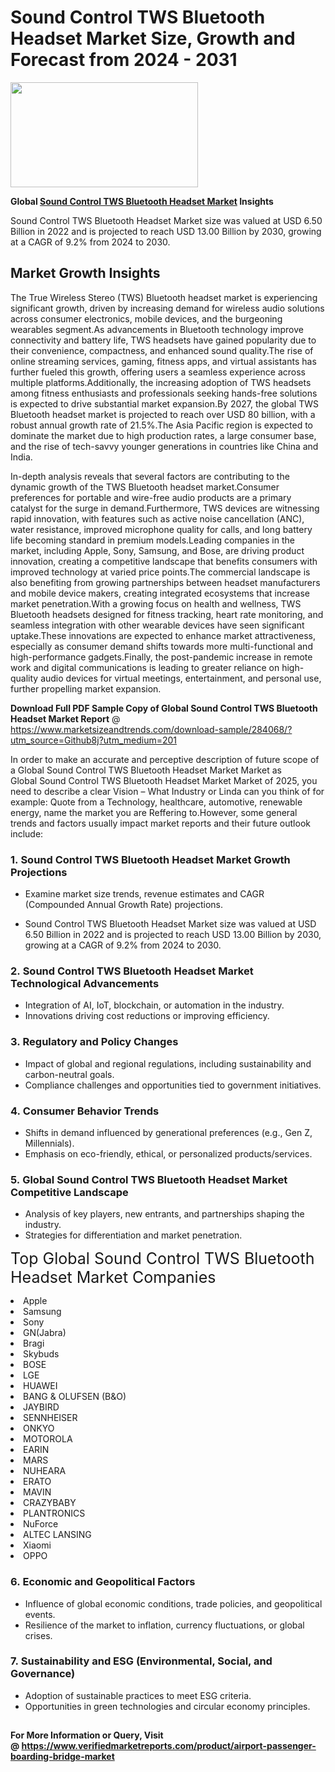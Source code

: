 <H1>Sound Control TWS Bluetooth Headset Market Size, Growth and Forecast from 2024 - 2031</H1><img class="aligncenter size-medium wp-image-584254" src="https://thirdeyenews.in/wp-content/uploads/2024/09/Global-Market-Research-300x168.jpeg" alt="" width="300" height="168" /><p><strong>Global&nbsp;<a href="https://www.marketsizeandtrends.com/download-sample/284068/?utm_source=Github8j?utm_medium=201">Sound Control TWS Bluetooth Headset Market</a> Insights</strong></p><p>Sound Control TWS Bluetooth Headset Market size was valued at USD 6.50 Billion in 2022 and is projected to reach USD 13.00 Billion by 2030, growing at a CAGR of 9.2% from 2024 to 2030.</p><p><h2>Market Growth Insights</h2> <p>The True Wireless Stereo (TWS) Bluetooth headset market is experiencing significant growth, driven by increasing demand for wireless audio solutions across consumer electronics, mobile devices, and the burgeoning wearables segment.As advancements in Bluetooth technology improve connectivity and battery life, TWS headsets have gained popularity due to their convenience, compactness, and enhanced sound quality.The rise of online streaming services, gaming, fitness apps, and virtual assistants has further fueled this growth, offering users a seamless experience across multiple platforms.Additionally, the increasing adoption of TWS headsets among fitness enthusiasts and professionals seeking hands-free solutions is expected to drive substantial market expansion.By 2027, the global TWS Bluetooth headset market is projected to reach over USD 80 billion, with a robust annual growth rate of 21.5%.The Asia Pacific region is expected to dominate the market due to high production rates, a large consumer base, and the rise of tech-savvy younger generations in countries like China and India.</p> <p>In-depth analysis reveals that several factors are contributing to the dynamic growth of the TWS Bluetooth headset market.Consumer preferences for portable and wire-free audio products are a primary catalyst for the surge in demand.Furthermore, TWS devices are witnessing rapid innovation, with features such as active noise cancellation (ANC), water resistance, improved microphone quality for calls, and long battery life becoming standard in premium models.Leading companies in the market, including Apple, Sony, Samsung, and Bose, are driving product innovation, creating a competitive landscape that benefits consumers with improved technology at varied price points.The commercial landscape is also benefiting from growing partnerships between headset manufacturers and mobile device makers, creating integrated ecosystems that increase market penetration.With a growing focus on health and wellness, TWS Bluetooth headsets designed for fitness tracking, heart rate monitoring, and seamless integration with other wearable devices have seen significant uptake.These innovations are expected to enhance market attractiveness, especially as consumer demand shifts towards more multi-functional and high-performance gadgets.Finally, the post-pandemic increase in remote work and digital communications is leading to greater reliance on high-quality audio devices for virtual meetings, entertainment, and personal use, further propelling market expansion.</p> <p><span class=""><strong>Download Full PDF Sample Copy of Global Sound Control TWS Bluetooth Headset Market Report</strong> @ <a href="https://www.marketsizeandtrends.com/download-sample/284068/?utm_source=Github8j?utm_medium=201" target="_blank">https://www.marketsizeandtrends.com/download-sample/284068/?utm_source=Github8j?utm_medium=201</a></span></p><p>In order to make an accurate and perceptive description of future scope of a Global&nbsp;Sound Control TWS Bluetooth Headset Market Market as Global&nbsp;Sound Control TWS Bluetooth Headset Market Market of 2025, you need to describe a clear Vision &ndash; What Industry or Linda can you think of for example: Quote from a Technology, healthcare, automotive, renewable energy, name the market you are Reffering to.However, some general trends and factors usually impact market reports and their future outlook include:</p><h3>1.&nbsp;<strong>Sound Control TWS Bluetooth Headset Market Growth Projections</strong></h3><ul><li>Examine market size trends, revenue estimates and CAGR (Compounded Annual Growth Rate) projections.</li><li><p>Sound Control TWS Bluetooth Headset Market size was valued at USD 6.50 Billion in 2022 and is projected to reach USD 13.00 Billion by 2030, growing at a CAGR of 9.2% from 2024 to 2030.</p></li></ul><h3>2.&nbsp;<strong>Sound Control TWS Bluetooth Headset Market Technological Advancements</strong></h3><ul><li>Integration of AI, IoT, blockchain, or automation in the industry.</li><li>Innovations driving cost reductions or improving efficiency.</li></ul><h3>3.&nbsp;<strong>Regulatory and Policy Changes</strong></h3><ul><li>Impact of global and regional regulations, including sustainability and carbon-neutral goals.</li><li>Compliance challenges and opportunities tied to government initiatives.</li></ul><h3>4.&nbsp;<strong>Consumer Behavior Trends</strong></h3><ul><li>Shifts in demand influenced by generational preferences (e.g., Gen Z, Millennials).</li><li>Emphasis on eco-friendly, ethical, or personalized products/services.</li></ul><h3>5.&nbsp;<strong>Global Sound Control TWS Bluetooth Headset Market Competitive Landscape</strong></h3><ul><li>Analysis of key players, new entrants, and partnerships shaping the industry.</li><li>Strategies for differentiation and market penetration.</li></ul><p data-pm-slice="1 1 []"><span style="color: inherit; font-family: inherit; font-size: 25px;">Top Global Sound Control TWS Bluetooth Headset Market Companies</span></p><div class="" data-test-id=""><p><li>Apple</li><li> Samsung</li><li> Sony</li><li> GN(Jabra)</li><li> Bragi</li><li> Skybuds</li><li> BOSE</li><li> LGE</li><li> HUAWEI</li><li> BANG & OLUFSEN (B&O)</li><li> JAYBIRD</li><li> SENNHEISER</li><li> ONKYO</li><li> MOTOROLA</li><li> EARIN</li><li> MARS</li><li> NUHEARA</li><li> ERATO</li><li> MAVIN</li><li> CRAZYBABY</li><li> PLANTRONICS</li><li> NuForce</li><li> ALTEC LANSING</li><li> Xiaomi</li><li> OPPO</li></p></div><h3>6.&nbsp;<strong>Economic and Geopolitical Factors</strong></h3><ul><li>Influence of global economic conditions, trade policies, and geopolitical events.</li><li>Resilience of the market to inflation, currency fluctuations, or global crises.</li></ul><h3>7.&nbsp;<strong>Sustainability and ESG (Environmental, Social, and Governance)</strong></h3><ul><li>Adoption of sustainable practices to meet ESG criteria.</li><li>Opportunities in green technologies and circular economy principles.</li></ul><h2><strong style="font-size: 14px;">For More Information or Query, Visit @&nbsp;</strong><a style="background-color: #ffffff; font-size: 14px;" href="https://www.marketsizeandtrends.com/report/sound-control-tws-bluetooth-headset-market/" target="_blank">https://www.verifiedmarketreports.com/product/airport-passenger-boarding-bridge-market</a></h2>